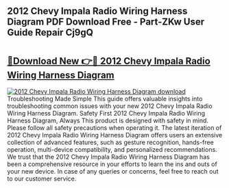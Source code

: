 ## 2012 Chevy Impala Radio Wiring Harness Diagram PDF Download Free - Part-ZKw User Guide Repair Cj9gQ

# <h2><a href="http://dfrcvlb.blite.top/?on=2012+Chevy+Impala+Radio+Wiring+Harness+Diagram">🔗Download New 👉🔴 2012 Chevy Impala Radio Wiring Harness Diagram</a></h2>

[![2012 Chevy Impala Radio Wiring Harness Diagram download](https://i.imgur.com/lujVjoI.png)](http://dfrcvlb.blite.top/?on=2012+Chevy+Impala+Radio+Wiring+Harness+Diagram)
Troubleshooting Made Simple This guide offers valuable insights into troubleshooting common issues with your new 2012 Chevy Impala Radio Wiring Harness Diagram. Safety First 2012 Chevy Impala Radio Wiring Harness Diagram, Always This product is designed with safety in mind. Please follow all safety precautions when operating it. The latest iteration of 2012 Chevy Impala Radio Wiring Harness Diagram offers users an extensive collection of advanced features, such as gesture recognition, hands-free operation, multi-device compatibility, and personalized recommendations. We trust that the 2012 Chevy Impala Radio Wiring Harness Diagram has been a comprehensive resource in your efforts to learn the ins and outs of your new device. In case of any queries or concerns, feel free to reach out to our customer service.
